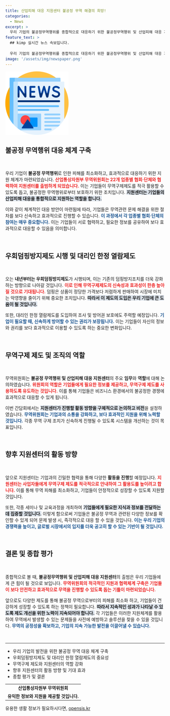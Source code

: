 ```yaml
---
title: 산업피해 대응 지원센터 불공정 무역 해결의 희망!
categories:
  - News
excerpt: >
  우리 기업의 불공정무역행위를 종합적으로 대응하기 위한 불공정무역행위 및 산업피해 대응 지원센터가 출범했습니다. 우회덤핑 방지제도와 대리인 한정 열람제도 도입으로 더욱 강력한 지원체계가 마련됩니다!
feature_text: >
  ## kimp 실시간 뉴스 속보입니다.

  우리 기업의 불공정무역행위를 종합적으로 대응하기 위한 불공정무역행위 및 산업피해 대응 지원센터가 출범했습니다. 우회덤핑 방지제도와 대리인 한정 열람제도 도입으로 더욱 강력한 지원체계가 마련됩니다!
image: '/assets/img/newspaper.png'
---
```


<p><img src="/assets/img/newspaper.png" alt="kimplant 속보" /></p>

<h2 data-ke-size="size26">불공정 무역행위 대응 체계 구축</h2>

<p data-ke-size="size16">&nbsp;</p>

<p>우리 기업이 <b>불공정 무역행위</b>로 인한 피해를 최소화하고, 효과적으로 대응하기 위한 지원 체계가 마련되었습니다. <b><span style="color: #ee2323;">산업통상자원부 무역위원회는 22개 업종별 협회·단체와 협력하여 지원센터를 출범하게 되었습니다.</span></b> 이는 기업들이 무역구제제도를 적극 활용할 수 있도록 돕고, 불공정한 무역행위로부터 보호하기 위한 조치입니다. <b><span style="background-color: #21538527;">지원센터는 기업들의 산업피해 대응을 통합적으로 지원하는 역할을 합니다.</span></b></p>

<p>이와 같이 체계적인 대응 방안이 마련됨에 따라, 기업들은 무역관련 문제 해결을 위한 절차를 보다 신속하고 효과적으로 진행할 수 있습니다. <b><span style="color: #1a5490;">이 과정에서 각 업종별 협회·단체의 참여는 매우 중요합니다.</span></b> 이는 기업들이 서로 협력하고, 필요한 정보를 공유하여 보다 효과적으로 대응할 수 있음을 의미합니다.</p>

<p data-ke-size="size16">&nbsp;</p>

<h2 data-ke-size="size26">우회덤핑방지제도 시행 및 대리인 한정 열람제도</h2>

<p data-ke-size="size16">&nbsp;</p>

<p>오는 <b>내년부터는 우회덤핑방지제도</b>가 시행되며, 이는 기존의 덤핑방지조치를 더욱 강화하는 방향으로 나아갈 것입니다. <b><span style="color: #ee2323;">이로 인해 무역구제제도의 신속성과 효과성이 한층 높아질 것으로 기대됩니다.</span></b> 덤핑은 상품이 정당한 가격보다 저렴하게 판매하여 시장에 미치는 악영향을 줄이기 위해 중요한 조치입니다. <b><span style="background-color: #21538527;">따라서 이 제도의 도입은 우리 기업에 큰 도움이 될 것입니다.</span></b></p>

<p>또한, 대리인 한정 열람제도를 도입하여 조사 및 방어권 보호에도 주력할 예정입니다. <b><span style="color: #1a5490;">기업이 필요할 때, 신속하게 방어할 수 있는 권리가 보장됩니다.</span></b> 이는 기업들이 자신의 정보와 권리를 보다 효과적으로 이용할 수 있도록 하는 중요한 변화입니다.</p>

<p data-ke-size="size16">&nbsp;</p>

<h2 data-ke-size="size26">무역구제 제도 및 조직의 역할</h2>

<p data-ke-size="size16">&nbsp;</p>

<p>무역위원회는 <b>불공정 무역행위 및 산업피해 대응 지원센터</b>의 주요 <strong>임무</strong>와 <b>역할</b>에 대해 논의하였습니다. <b><span style="color: #ee2323;">위원회의 역할은 기업들에게 필요한 정보를 제공하고, 무역구제 제도를 사용하도록 유도하는 것입니다.</span></b> 이를 통해 기업들은 비즈니스 환경에서의 불공정한 경쟁에 효과적으로 대응할 수 있게 됩니다.</p>

<p>이번 간담회에서는 <b><span style="background-color: #21538527;">지원센터가 진행할 활동 방향을 구체적으로 논의하고 비전</span></b>을 설정하였습니다. <b><span style="color: #1a5490;">무역위원회는 기업과의 소통을 강화하고, 보다 효과적인 지원을 위해 노력할 것입니다.</span></b> 각종 무역 구제 조치가 신속하게 진행될 수 있도록 시스템을 개선하는 것이 목표입니다.</p>

<p data-ke-size="size16">&nbsp;</p>

<h2 data-ke-size="size26">향후 지원센터의 활동 방향</h2>

<p data-ke-size="size16">&nbsp;</p>

<p>앞으로 지원센터는 기업과의 긴밀한 협력을 통해 다양한 <b>활동을 진행</b>할 예정입니다. <b><span style="color: #ee2323;">지원센터는 사업자들에게 무역구제 제도를 적극적으로 안내하여 그 활용도를 높이려고 합니다.</span></b> 이를 통해 무역 피해를 최소화하고, 기업들이 안정적으로 성장할 수 있도록 지원할 것입니다.</p>

<p>또한, 각종 세미나 및 교육과정을 개최하여 <b><span style="background-color: #21538527;">기업들에게 필요한 지식과 정보를 전달하는 데 집중할 것입니다.</span></b> 이렇게 함으로써 기업들은 불공정 무역과 관련된 다양한 정보를 확인할 수 있게 되어 문제 발생 시, 즉각적으로 대응 할 수 있을 것입니다. <b><span style="color: #1a5490;">이는 우리 기업의 경쟁력을 높이고, 글로벌 시장에서의 입지를 더욱 공고히 할 수 있는 기반이 될 것입니다.</span></b></p>

<p data-ke-size="size16">&nbsp;</p>

<h2 data-ke-size="size26">결론 및 종합 평가</h2>

<p data-ke-size="size16">&nbsp;</p>

<p>종합적으로 볼 때, <b>불공정무역행위 및 산업피해 대응 지원센터</b>의 출범은 우리 기업들에게 큰 힘이 될 것으로 보입니다. <b><span style="color: #ee2323;">무역위원회의 적극적인 지원과 협력체계 구축은 기업들이 보다 안전하고 효과적으로 무역을 진행할 수 있도록 돕는 기틀이 마련되었습니다.</span></b> </p>

<p>앞으로도 다양한 제도를 통해 불공정 무역으로부터의 피해를 최소화 하고, 기업들이 건강하게 성장할 수 있도록 하는 정책이 필요합니다. <b><span style="background-color: #21538527;">따라서 지속적인 성과가 나타날 수 있도록 제도 개선을 위한 노력이 지속되어야 합니다.</span></b> 각 기업들은 이러한 지원체계를 활용하여 무역에서 발생할 수 있는 문제들을 사전에 예방하고 솔루션을 찾을 수 있을 것입니다. <b><span style="color: #1a5490;">무역의 공정성을 확보하고, 기업의 지속 가능한 발전을 이끌어낼 수 있습니다.</span></b></p>

<p data-ke-size="size16">&nbsp;</p>

<hr />

<ul>
    <li>우리 기업의 발전을 위한 불공정 무역 대응 체계 구축</li>
    <li>우회덤핑방지제도 및 대리인 한정 열람제도의 중요성</li>
    <li>무역구제 제도와 지원센터의 역할 강화</li>
    <li>향후 지원센터의 활동 방향 및 기대 효과</li>
    <li>종합 평가 및 결론</li>
</ul>

<table style="width: 100%; border-collapse: collapse;">
    <tr>
        <td style="text-align: center; height: 17px;"><b>산업통상자원부 무역위원회</b></td>
    </tr>
    <tr>
        <td style="text-align: center; height: 17px;"><b>유익한 정보와 지원을 제공할 것입니다.</b></td>
    </tr>
</table>
유용한 생활 정보가 필요하시다면, <a href="https://opensis.kr" rel="dofollow">opensis.kr</a>


